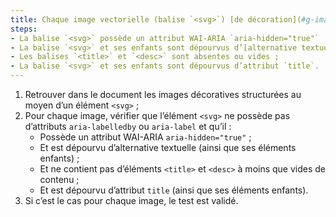 ```yaml
---
title: Chaque image vectorielle (balise `<svg>`) [de décoration](#g-image-de-decoration), sans [légende](#g-legende-d-image), vérifie-t-elle ces conditions ?
steps:
- La balise `<svg>` possède un attribut WAI-ARIA `aria-hidden="true"` ;
- La balise `<svg>` et ses enfants sont dépourvus d’[alternative textuelle](#g-alternative-textuelle-image) ;
- Les balises `<title>` et `<desc>` sont absentes ou vides ;
- La balise `<svg>` et ses enfants sont dépourvus d’attribut `title`.
---
```


1. Retrouver dans le document les images décoratives structurées au moyen d’un élément `<svg>` ;
2. Pour chaque image, vérifier que l’élément `<svg>` ne possède pas d’attributs `aria-labelledby` ou `aria-label` et qu’il :
    * Possède un attribut WAI-ARIA `aria-hidden="true"` ;
    * Et est dépourvu d’alternative textuelle (ainsi que ses éléments enfants) ;
    * Et ne contient pas d’éléments `<title>` et `<desc>` à moins que vides de contenu ;
    * Et est dépourvu d’attribut `title` (ainsi que ses éléments enfants).
3. Si c’est le cas pour chaque image, le test est validé.